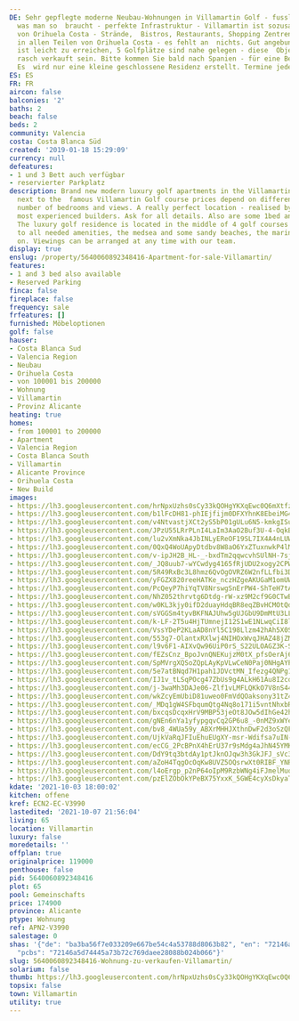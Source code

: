 ```yaml
---
DE: Sehr gepflegte moderne Neubau-Wohnungen in Villamartin Golf - fusslaeufig zu allem
  was man so  braucht - perfekte Infrastruktur - Villamartin ist sozusagen das Herz
  von Orihuela Costa - Strände,  Bistros, Restaurants, Shopping Zentren - zu finden
  in allen Teilen von Orihuela Costa - es fehlt an  nichts. Gut angebunden, Torrevieja
  ist leicht zu erreichen, 5 Golfplätze sind nahe gelegen - diese  Objekte werden
  rasch verkauft sein. Bitte kommen Sie bald nach Spanien - für eine Besichtigung.
  Es  wird nur eine kleine geschlossene Residenz erstellt. Termine jederzeit möglich.
ES: ES
FR: FR
aircon: false
balconies: '2'
baths: 2
beach: false
beds: 2
community: Valencia
costa: Costa Blanca Süd
created: '2019-01-18 15:29:09'
currency: null
defeatures:
- 1 und 3 Bett auch verfügbar
- reservierter Parkplatz
description: Brand new modern luxury golf apartments in the Villamartin golf area
  next to the  famous Villamartin Golf course prices depend on different sizes, locations,  floors,
  number of bedrooms and views. A really perfect location - realised by one  of the
  most experienced builders. Ask for all details. Also are some 1bed and 3 beds  available.
  The luxury golf residence is located in the middle of 4 golf courses and  close
  to all needed amenities, the medsea and some sandy beaches, the marina  - and so
  on. Viewings can be arranged at any time with our team.
display: true
enslug: /property/5640060892348416-Apartment-for-sale-Villamartin/
features:
- 1 and 3 bed also available
- Reserved Parking
finca: false
fireplace: false
frequency: sale
frfeatures: []
furnished: Möbeloptionen
golf: false
hauser:
- Costa Blanca Sud
- Valencia Region
- Neubau
- Orihuela Costa
- von 100001 bis 200000
- Wohnung
- Villamartin
- Provinz Alicante
heating: true
homes:
- from 100001 to 200000
- Apartment
- Valencia Region
- Costa Blanca South
- Villamartin
- Alicante Province
- Orihuela Costa
- New Build
images:
- https://lh3.googleusercontent.com/hrNpxUzhs0sCy33kQOHgYKXqEwc0Q6mXtfzXoi9gXNV4UNrd9S7kuiZplKMm5HMfN856SxIM-MRdpxkIKEf37LhO8BQrEvOM=w640-rj-e30-l100
- https://lh3.googleusercontent.com/b1lFcDH81-phIEjfijm0DFXYhnK8EbeiMG4wW1ln6OaBFAQGHGtwR0EuiBhRQ9pkz0fro7tRFJqX4aKX0NyGVTQg0ArGk7PATQY=w640-rj-e30-l100
- https://lh3.googleusercontent.com/v4NtvastjXCt2yS5bP01gULu6N5-kmkgISuGjhfoq31QudD-5gjEzfFJOp04jVEo-Om8Kku6tUMCFBn4EXl_imd7GYqmnulZ=w640-rj-e30-l100
- https://lh3.googleusercontent.com/JPzU55LRrPLnI4LaIm3AaO2Buf3U-4-OqkBkpi0aCCNSFHUwjBXtJb3f7Q80LRa2pdXCVfyPzh5N8aZYM6Uj9jobW-eVx-pX=w640-rj-e30-l100
- https://lh3.googleusercontent.com/lu2vXmNka4JbINLyEReOF19SL7IX4A4nLUWABPUU_lE2P3uZpyKsbPNUcmUx1iI8J5LgDLEMnS6-njztIgvj1zxmIIWzoR07_w=w640-rj-e30-l100
- https://lh3.googleusercontent.com/0QxQ4WoUApyDtdbv8W8aO6YxZTuxnwkP4lMaNteO3O7zmxSqILuVVtNG8-xpmwtABqA7o4w1aIPcuNRk02pLTYdxIiqYYeL_N0s=w640-rj-e30-l100
- https://lh3.googleusercontent.com/v-ipJH2B_HL-_-bxdTm2qqwcvhSUlNH-7sjXayCr86qtjOommqbYlhYI18Ycl4tATETqqlqqo4x7rxv70W9OwEXJbt3oa7063cw=w640-rj-e30-l100
- https://lh3.googleusercontent.com/_JQ8uub7-wYCwdyg4165fRjUDU2xogy2CPW1CF1-wX6YFQMBUpSs9-9vROVIWDjSE4KN2CYsB-weKY-ElgValtLEZN-4T3vivg=w640-rj-e30-l100
- https://lh3.googleusercontent.com/5R49RxBc3L8hmz6QvOgOVRZ6W2nfLLfbi3D25rh_JkwleoQtfQxKaD-SOcD2U3eF-0m-lJcs9-e5pmTfVRmC3gGEgj9G4mXLLg=w640-rj-e30-l100
- https://lh3.googleusercontent.com/yFGZX820reeHATKe_nczHZgeAKUGaM1omUWX5QnH7uvNuDuNocxNiTFq2kHvpFRoqn2PUDGPwprpBIVph_pWSDAEkzZ9bVpDyA=w640-rj-e30-l100
- https://lh3.googleusercontent.com/PcQeyP7hiYqTV8NrswgSnErPW4-ShTeH7tAOIEvEFOUIf3GrHla0ghT1ZHHm5Vi0qJIc4bO7BOqxHqQOd8LKlf6AdEqGNgYQPlo=w640-rj-e30-l100
- https://lh3.googleusercontent.com/NhZ052thrvtg6Dtdg-rW-xz9M2cf9G0CTwBkNYGSSwAQ-AtBY1G_eHRH2T_n5O8qQsPClBxyXT3TEhVBTzKaoEKEakTr3GcAmQ=w640-rj-e30-l100
- https://lh3.googleusercontent.com/w0KL3kjy0ifD2duayHdqBR8eqZBvHCMOtQdZOow6WxIwACC24LRoHyyoolnJXFcw7dSQ-I87a5X_TL6Ep7h-WOwbhhGf1-hq=w640-rj-e30-l100
- https://lh3.googleusercontent.com/sVGGSm4tyvBKFNAJUhw5gUJGbU9DmMtU3LL3vzFLiQIkfMyBq5pm2Vo3ifLUgy5gqB08WsCMdTfFK1y2mRXlGYLOXlhJ0t3f=w640-rj-e30-l100
- https://lh3.googleusercontent.com/k-LF-2T5u4HjTUmnejI12S1wE1NLwqCiI8lcOp7CFKzwDQUk2mW0b9k4kPAxQK3BnOusmpOAHS8A-FyzAjYRIHcmxvy9slMMsi4=w640-rj-e30-l100
- https://lh3.googleusercontent.com/VssYDeP2KLaAD8nYl5C198Llzm42hAh5X0SBqH_eZeXkzr-kFSvhl_ANT2TbIE4O2DDDB_o-jXrzYDVr1-DKxmTRcOFTSM28ew=w640-rj-e30-l100
- https://lh3.googleusercontent.com/553g7-OlantxRXlwj4NIHOxWvqJHAZ48jZMFDSLTvX4WIc5_CGFJckoZmuBfOXMcZUPxAWrX1jP1mbS1TJVrsgWTSgGhosmkCw=w640-rj-e30-l100
- https://lh3.googleusercontent.com/l9v6F1-AIXvQw96UiP0rS_S22ULOAGZ3K-SBsNvbnO--OMQxfC1gnr8tnYHrRCObzXuWZxsxxVb_LNX76uX_RUzOxh-eRMP-QC8=w640-rj-e30-l100
- https://lh3.googleusercontent.com/fEZsCnz_BpoJvnQNEKujzM0tX_pfsOerAj6y_sjWN8FrIy1nUsiIGcIFJIhTo7jSrIb-WGOqiCZTzktKIv6EsNgKuKxUUzBmMg=w640-rj-e30-l100
- https://lh3.googleusercontent.com/SpMVrgXQSoZQpLAyKpVLwCeN0Paj0NHgAYP6xhXCgmkvXaLq1fz1HdMg5EhO4mURomSO5BB4-7BqpuiJL7u3XuoESYgLiaITJw=w640-rj-e30-l100
- https://lh3.googleusercontent.com/5e7atBNqd7H1pah1JDVctMN_Ifezg4QNPg1izOaclhkIIPPMHN7G5GLROYwocDqZUrBCzQDmwZWIF10vVZHiNV53e5W8xBIyfao=w640-rj-e30-l100
- https://lh3.googleusercontent.com/IJ1v_tLSqPOcg47ZbUs9g4ALkH61Au8I2cqRsIg4NBW5A5BJFBzvPvE9wBo5ekgR_2QJ6v7U5btYy5argKhz9N1uczYlBLy4=w640-rj-e30-l100
- https://lh3.googleusercontent.com/j-3waMh3DAJe06-Zlf1vLMFLQKkO7V8nS448jR7KeZoZeW7q9Wht4qRLCenupUDFHnxeT2xxcAp2ifApL5tDs5FeHpL6CdZqNQ=w640-rj-e30-l100
- https://lh3.googleusercontent.com/wkZcyEmUbiD81uweo0FmVdQOaksony31tZ40El8C9qyKwO8rGHwHTJMYQ8in0uVhp87yUy6aS6EkIN7WTC3zrCh3zlFHhs9j=w640-rj-e30-l100
- https://lh3.googleusercontent.com/_MDq1gW4SFbqumQtg4Nq8o171i5vntNhxbRomneByGvDUK7i2wZKiZNjr4li7qtyplvXK9l39ghooQpVkIgWk_h1EnnQsM6y=w640-rj-e30-l100
- https://lh3.googleusercontent.com/bxcqsDcqxHrV9MBP53jeOt8JOw5dIhGe42hxtkdbIW-IcQceFsSAzE0KntQ02jgZlv0a649O2hHBAk95n4gl-Vr8XwvkOVv8yg=w640-rj-e30-l100
- https://lh3.googleusercontent.com/gNEn6nYa1yfypgqvCq2GP6u8_-0nMZ9xWYezt0ihxAQeIHynNbyTyp-F8SuokUG2hA-FcS9s9jHmOZOQbxdmvndwMsOTWUYqMw=w640-rj-e30-l100
- https://lh3.googleusercontent.com/bv8_4WUa59y_ABXrMHHJXthnDwF2d3oSzQFq_RYuO9N8R4yGsEBxgvAQS_nNGWN2B9qiwSZwy4z0WfyCw51CfH0nTqdNgyOQeGA=w640-rj-e30-l100
- https://lh3.googleusercontent.com/UjkVaRqJFIuEhuEUgXY-msr-Wdifsa7uIN-DXt0Ziswcjjd9jgM-EdHJYJnM_YFnqudioNxwAZu65MQIjGbJqIenQ4Hyl078DA=w640-rj-e30-l100
- https://lh3.googleusercontent.com/ecCG_2PcBPnX4hErU37r9sMdg4aJhN45YMKPww4IdzhocE20x5cmWMTDRBTCkDJzR-XK_M7lDb0bZAptOniZpBp5X8HeUXfnJg=w640-rj-e30-l100
- https://lh3.googleusercontent.com/DdY9tq3btdAy1ptJknOJqw3h3GkJFJ_sVc3dSJj2v0PqlYQ9h0nBdF7RLIdislyHbEFZU4ny-Wm6f7nFAOqi79juXV6wA5xK1oI=w640-rj-e30-l100
- https://lh3.googleusercontent.com/aZoH4TqgOcOqKw8UVZ5OQsrwXt0RIBF_YNR3PJ_u_R9ixyQQIYOWoyLzvkT5AfgQqu5JV3obmppiDwsHg98URi5CEKe6lD3tDcU=w640-rj-e30-l100
- https://lh3.googleusercontent.com/l4oErgp_p2nP64oIpM9RzbWNg4iFJmelMuq_l-5Guz0e1u7UBfcz3b3WXfm0VJnjSjpxFHLX9YEpE-avWtaKX3I1AyhDD4Djzw=w640-rj-e30-l100
- https://lh3.googleusercontent.com/pzElZObOkYPeBX75YxxK_5GWE4cyXsDkyaTJ9gu0ZkwZWl4eMuTxXzKD07jIZwV3NnpyZlsCav9oFFWsCDP3rNVg43cJ7_e_=w640-rj-e30-l100
kdate: '2021-10-03 18:00:02'
kitchen: offene
kref: ECN2-EC-V3990
lastedited: '2021-10-07 21:56:04'
living: 65
location: Villamartin
luxury: false
moredetails: ''
offplan: true
originalprice: 119000
penthouse: false
pid: 5640060892348416
plot: 65
pool: Gemeinschafts
price: 174900
province: Alicante
ptype: Wohnung
ref: APN2-V3990
salestage: 0
shas: '{"de": "ba3ba56f7e033209e667be54c4a53788d8063b82", "en": "72146a5d74445a73b72c769daee28088b024b066",
  "pcbs": "72146a5d74445a73b72c769daee28088b024b066"}'
slug: 5640060892348416-Wohnung-zu-verkaufen-Villamartin/
solarium: false
thumb: https://lh3.googleusercontent.com/hrNpxUzhs0sCy33kQOHgYKXqEwc0Q6mXtfzXoi9gXNV4UNrd9S7kuiZplKMm5HMfN856SxIM-MRdpxkIKEf37LhO8BQrEvOM=w400-h240-n-rj-e30-l100
topsix: false
town: Villamartin
utility: true
---
```


